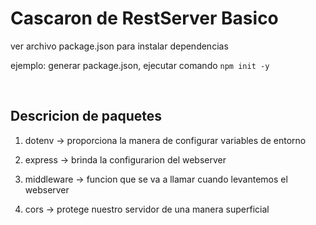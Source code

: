 # Cascaron de RestServer Basico

ver archivo package.json para instalar dependencias

ejemplo: generar package.json, ejecutar comando ``npm init -y``

<br/>

## Descricion de paquetes 

1. dotenv -> proporciona la manera de configurar variables de entorno

2. express -> brinda la configurarion del webserver

3. middleware -> funcion que se va a llamar cuando levantemos el webserver

4. cors -> protege nuestro servidor de una manera superficial